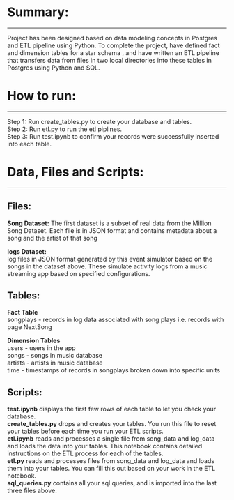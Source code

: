 # Summary:
--------

Project has been designed based on data modeling concepts in Postgres and ETL pipeline using Python. To complete the project, have defined fact and dimension tables for a star schema , and have written an ETL pipeline that transfers data from files in two local directories into these tables in Postgres using Python and SQL.

# How to run:
-----------


Step 1: Run create_tables.py to create your database and tables.<br>
Step 2: Run etl.py to run the etl piplines.<br>
Step 3: Run test.ipynb to confirm your records were successfully inserted into each table.<br>



# Data, Files and Scripts:
-------------------------

## Files:<br>
**Song Dataset:** The first dataset is a subset of real data from the Million Song Dataset. Each file is in JSON format and contains metadata about a song and the artist of that song<br>

**logs Dataset:** <br>log files in JSON format generated by this event simulator based on the songs in the dataset above. These simulate activity logs from a music streaming app based on specified configurations.<br>


## Tables:
**Fact Table**<br>
songplays - records in log data associated with song plays i.e. records with page NextSong <br>

**Dimension Tables**<br>
users - users in the app<br>
songs - songs in music database<br>
artists - artists in music database<br>
time - timestamps of records in songplays broken down into specific units<br>

## Scripts:<br>
**test.ipynb** displays the first few rows of each table to let you check your database.<br>
**create_tables.py** drops and creates your tables. You run this file to reset your tables before each time you run your ETL scripts.<br>
**etl.ipynb** reads and processes a single file from song_data and log_data and loads the data into your tables. This notebook contains detailed instructions on the ETL process for each of the tables.<br>
**etl.py** reads and processes files from song_data and log_data and loads them into your tables. You can fill this out based on your work in the ETL notebook.<br>
**sql_queries.py** contains all your sql queries, and is imported into the last three files above.<br>
